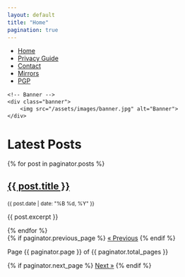 ```yaml
---
layout: default
title: "Home"
pagination: true
---
```


<div class="header-container">
    <!-- Navigation Bar -->
    <nav>
        <ul>
            <li><a href="/">Home</a></li>
            <li><a href="/privacy">Privacy Guide</a></li>
            <li><a href="/contact">Contact</a></li>
            <li><a href="/mirrors">Mirrors</a></li>
            <li><a href="/pgp">PGP</a></li>
        </ul>
    </nav>

    <!-- Banner -->
    <div class="banner">
        <img src="/assets/images/banner.jpg" alt="Banner">
    </div>
</div>

<h1>Latest Posts</h1>

{% for post in paginator.posts %}
  <div class="blog-post">
    <h2><a href="{{ post.url }}">{{ post.title }}</a></h2>
    <p><small>{{ post.date | date: "%B %d, %Y" }}</small></p>
    <p>{{ post.excerpt }}</p>
  </div>
{% endfor %}

<!-- Pagination Links -->
<div class="pagination">
  {% if paginator.previous_page %}
    <a href="{{ paginator.previous_page_path }}">&laquo; Previous</a>
  {% endif %}

  <span>Page {{ paginator.page }} of {{ paginator.total_pages }}</span>

  {% if paginator.next_page %}
    <a href="{{ paginator.next_page_path }}">Next &raquo;</a>
  {% endif %}
</div>